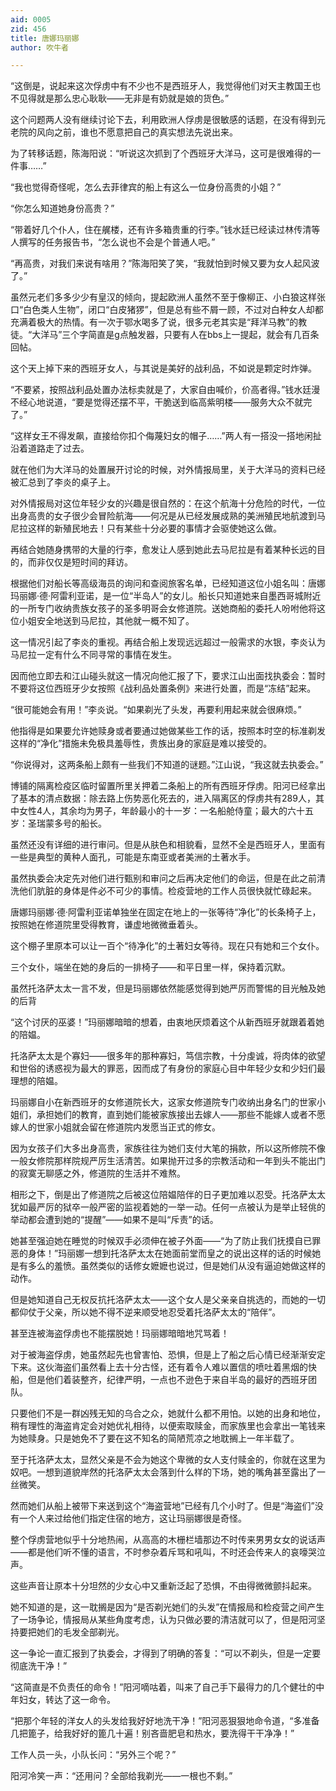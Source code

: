 ```yaml
---
aid: 0005
zid: 456
title: 唐娜玛丽娜
author: 吹牛者

---
```




  “这倒是，说起来这次俘虏中有不少也不是西班牙人，我觉得他们对天主教国王也不见得就是那么忠心耿耿——无非是有奶就是娘的货色。”

  这个问题两人没有继续讨论下去，利用欧洲人俘虏是很敏感的话题，在没有得到元老院的风向之前，谁也不愿意把自己的真实想法先说出来。

  为了转移话题，陈海阳说：“听说这次抓到了个西班牙大洋马，这可是很难得的一件事……”

  “我也觉得奇怪呢，怎么去菲律宾的船上有这么一位身份高贵的小姐？”

  “你怎么知道她身份高贵？”

  “带着好几个仆人，住在艉楼，还有许多箱贵重的行李。”钱水廷已经读过林传清等人撰写的任务报告书，“怎么说也不会是个普通人吧。”

  “再高贵，对我们来说有啥用？”陈海阳笑了笑，“我就怕到时候又要为女人起风波了。”

  虽然元老们多多少少有皇汉的倾向，提起欧洲人虽然不至于像柳正、小白狼这样张口“白色类人生物”，闭口“白皮猪猡”，但是总有些不屑一顾，不过对白种女人却都充满着极大的热情。有一次于鄂水喝多了说，很多元老其实是“拜洋马教”的教徒。“大洋马”三个字简直是g点触发器，只要有人在bbs上一提起，就会有几百条回帖。

  这个天上掉下来的西班牙女人，与其说是美好的战利品，不如说是颗定时炸弹。

  “不要紧，按照战利品处置办法标卖就是了，大家自由喊价，价高者得。”钱水廷漫不经心地说道，“要是觉得还摆不平，干脆送到临高紫明楼——服务大众不就完了。”

  “这样女王不得发飙，直接给你扣个侮蔑妇女的帽子……”两人有一搭没一搭地闲扯沿着道路走了过去。

  就在他们为大洋马的处置展开讨论的时候，对外情报局里，关于大洋马的资料已经被汇总到了李炎的桌子上。

  对外情报局对这位年轻少女的兴趣是很自然的：在这个航海十分危险的时代，一位出身高贵的女子很少会冒险航海——何况是从已经发展成熟的美洲殖民地航渡到马尼拉这样的新殖民地去！只有某些十分必要的事情才会驱使她这么做。

  再结合她随身携带的大量的行李，愈发让人感到她此去马尼拉是有着某种长远的目的，而非仅仅是短时间的拜访。

  根据他们对船长等高级海员的询问和查阅旅客名单，已经知道这位小姐名叫：唐娜玛丽娜·德·阿雷利亚诺，是一位“半岛人”的女儿。船长只知道她来自墨西哥城附近的一所专门收纳贵族女孩子的圣多明哥会女修道院。送她商船的委托人吩咐他将这位小姐安全地送到马尼拉，其他就一概不知了。

  这一情况引起了李炎的重视。再结合船上发现远远超过一般需求的水银，李炎认为马尼拉一定有什么不同寻常的事情在发生。

  因而他立即去和江山碰头就这一情况向他汇报了下，要求江山出面找执委会：暂时不要将这位西班牙少女按照《战利品处置条例》来进行处置，而是“冻结”起来。

  “很可能她会有用！”李炎说。“如果剃光了头发，再要利用起来就会很麻烦。”

  他指得是如果要允许她赎身或者要通过她做某些工作的话，按照本时空的标准剃发这样的“净化”措施未免极具羞辱性，贵族出身的家庭是难以接受的。

  “你说得对，这两条船上颇有一些我们不知道的谜题。”江山说，“我这就去执委会。”

  博铺的隔离检疫区临时留置所里关押着二条船上的所有西班牙俘虏。阳河已经拿出了基本的清点数据：除去路上伤势恶化死去的，进入隔离区的俘虏共有289人，其中女性4人，其余均为男子，年龄最小的十一岁：一名船舱侍童；最大的六十五岁：圣瑞蒙多号的船长。

  虽然还没有详细的进行审问。但是从肤色和相貌看，显然不全是西班牙人，里面有一些是典型的黄种人面孔，可能是东南亚或者美洲的土著水手。

  虽然执委会决定先对他们进行甄别和审问之后再决定他们的命运，但是在此之前清洗他们肮脏的身体是件必不可少的事情。检疫营地的工作人员很快就忙碌起来。

  唐娜玛丽娜·德·阿雷利亚诺单独坐在固定在地上的一张等待“净化”的长条椅子上，按照她在修道院里受得教育，谦虚地微微垂着头。

  这个棚子里原本可以让一百个“待净化”的土著妇女等待。现在只有她和三个女仆。

  三个女仆，端坐在她的身后的一排椅子——和平日里一样，保持着沉默。

  虽然托洛萨太太一言不发，但是玛丽娜依然能感觉得到她严厉而警惕的目光触及她的后背

  “这个讨厌的巫婆！”玛丽娜暗暗的想着，由衷地厌烦着这个从新西班牙就跟着着她的陪媪。

  托洛萨太太是个寡妇——很多年的那种寡妇，笃信宗教，十分虔诚，将肉体的欲望和世俗的诱惑视为最大的罪恶，因而成了有身份的家庭心目中年轻少女和少妇们最理想的陪媪。

  玛丽娜自小在新西班牙的女修道院长大，这家女修道院专门收纳出身名门的世家小姐们，承担她们的教育，直到她们能被家族接出去嫁人——那些不能嫁人或者不愿嫁人的世家小姐就会留在修道院内发愿当正式的修女。

  因为女孩子们大多出身高贵，家族往往为她们支付大笔的捐款，所以这所修院不像一般女修院那样院规严厉生活清苦。如果抛开过多的宗教活动和一年到头不能出门的寂寞无聊感之外，修道院的生活并不难熬。

  相形之下，倒是出了修道院之后被这位陪媪陪伴的日子更加难以忍受。托洛萨太太犹如最严厉的狱卒一般严密的监视着她的一举一动。任何一点被认为是举止轻佻的举动都会遭到她的“提醒”——如果不是叫“斥责”的话。

  她甚至强迫她在睡觉的时候双手必须伸在被子外面——“为了防止我们抚摸自已罪恶的身体！”玛丽娜一想到托洛萨太太在她面前堂而皇之的说出这样的话的时候她是有多么的羞愤。虽然类似的话修女嬷嬷也说过，但是她们从没有逼迫她做这样的动作。

  但是她知道自己无权反抗托洛萨太太——这个女人是父亲亲自挑选的，而她的一切都仰仗于父亲，所以她不得不逆来顺受地忍受着托洛萨太太的“陪伴”。

  甚至连被海盗俘虏也不能摆脱她！玛丽娜暗暗地咒骂着！

  对于被海盗俘虏，她虽然起先也曾害怕、恐惧，但是上了船之后心情已经渐渐安定下来。这伙海盗们虽然看上去十分古怪，还有着令人难以置信的喷吐着黑烟的快船，但是他们着装整齐，纪律严明，一点也不逊色于来自半岛的最好的西班牙团队。

  只要他们不是一群凶残无知的乌合之众，她就什么都不用怕。以她的出身和地位，稍有理性的海盗肯定会对她优礼相待，以便索取赎金，而家族里也会拿出一笔钱来为她赎身。只是她免不了要在这不知名的简陋荒凉之地耽搁上一年半载了。

  至于托洛萨太太，显然父亲是不会为她这个卑微的女人支付赎金的，你就在这里为奴吧。一想到道貌岸然的托洛萨太太会落到什么样的下场，她的嘴角甚至露出了一丝微笑。

  然而她们从船上被带下来送到这个“海盗营地”已经有几个小时了。但是“海盗们”没有一个人来过给他们指定住宿的地方，这让玛丽娜很是奇怪。

  整个俘虏营地似乎十分地热闹，从高高的木栅栏墙那边不时传来男男女女的说话声——都是他们听不懂的语言，不时参杂着斥骂和吼叫，不时还会传来人的哀嚎哭泣声。

  这些声音让原本十分坦然的少女心中又重新泛起了恐惧，不由得微微颤抖起来。

  她不知道的是，这一耽搁是因为“是否剃光她们的头发”在情报局和检疫营之间产生了一场争论，情报局从某些角度考虑，认为只做必要的清洁就可以了，但是阳河坚持要把她们的毛发全部剃光。

  这一争论一直汇报到了执委会，才得到了明确的答复：“可以不剃头，但是一定要彻底洗干净！”

  “这简直是不负责任的命令！”阳河嘀咕着，叫来了自己手下最得力的几个健壮的中年妇女，转达了这一命令。

  “把那个年轻的洋女人的头发给我好好地洗干净！”阳河恶狠狠地命令道，“多准备几把篦子，给我好好的篦几十遍！别吝啬肥皂和热水，要洗得干干净净！”

  工作人员一头，小队长问：“另外三个呢？”

  阳河冷笑一声：“还用问？全部给我剃光——一根也不剩。”



